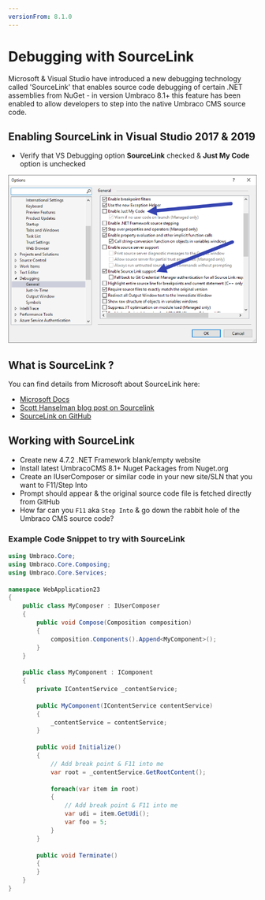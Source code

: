 ```yaml
---
versionFrom: 8.1.0
---
```


# Debugging with SourceLink
Microsoft & Visual Studio have introduced a new debugging technology called 'SourceLink' that enables source code debugging of certain .NET assemblies from NuGet - in version Umbraco 8.1+ this feature has been enabled to allow developers to step into the native Umbraco CMS source code.

## Enabling SourceLink in Visual Studio 2017 & 2019
* Verify that VS Debugging option **SourceLink** checked & **Just My Code** option is unchecked

![Visual Studio 2019 Debug Settings for SourceLink](Images/VS19-enable-sourcelink.png)

## What is SourceLink ?
You can find details from Microsoft about SourceLink here:

* [Microsoft Docs](https://docs.microsoft.com/en-us/dotnet/standard/library-guidance/sourcelink)
* [Scott Hanselman blog post on Sourcelink](https://www.hanselman.com/blog/ExploringNETCoresSourceLinkSteppingIntoTheSourceCodeOfNuGetPackagesYouDontOwn.aspx)
* [SourceLink on GitHub](https://github.com/dotnet/sourcelink)

## Working with SourceLink
* Create new 4.7.2 .NET Framework blank/empty website
* Install latest UmbracoCMS 8.1+ Nuget Packages from Nuget.org
* Create an IUserComposer or similar code in your new site/SLN that you want to F11/Step Into
* Prompt should appear & the original source code file is fetched directly from GitHub
* How far can you `F11` aka `Step Into` & go down the rabbit hole of the Umbraco CMS source code?

### Example Code Snippet to try with SourceLink

```csharp
using Umbraco.Core;
using Umbraco.Core.Composing;
using Umbraco.Core.Services;

namespace WebApplication23
{
    public class MyComposer : IUserComposer
    {
        public void Compose(Composition composition)
        {
            composition.Components().Append<MyComponent>();
        }
    }

    public class MyComponent : IComponent
    {
        private IContentService _contentService;

        public MyComponent(IContentService contentService)
        {
            _contentService = contentService;
        }

        public void Initialize()
        {
            // Add break point & F11 into me
            var root = _contentService.GetRootContent();

            foreach(var item in root)
            {
                // Add break point & F11 into me
                var udi = item.GetUdi();
                var foo = 5;
            }
        }

        public void Terminate()
        {
        }
    }
}
```
